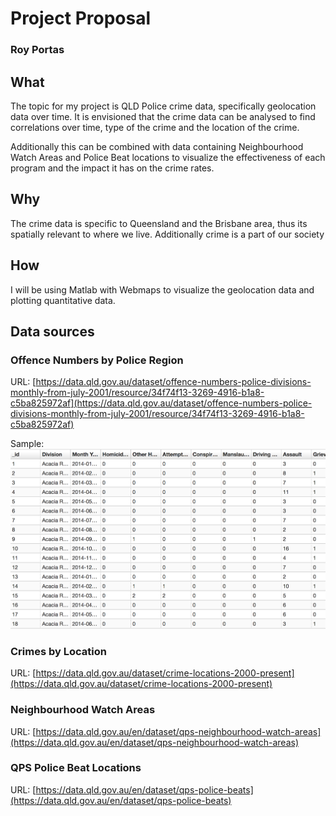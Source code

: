 # Project Proposal
### Roy Portas

## What

The topic for my project is QLD Police crime data, specifically geolocation
data over time. It is envisioned that the crime data can be analysed to find correlations over time, type of the crime and the location of the crime.

Additionally this can be combined with data containing Neighbourhood Watch
Areas and Police Beat locations to visualize the effectiveness of each program
and the impact it has on the crime rates.

## Why

The crime data is specific to Queensland and the Brisbane area, thus its
spatially relevant to where we live. Additionally crime is a part of our
society 

## How

I will be using Matlab with Webmaps to visualize the geolocation data and
plotting quantitative data.


## Data sources

### Offence Numbers by Police Region

URL: [https://data.qld.gov.au/dataset/offence-numbers-police-divisions-monthly-from-july-2001/resource/34f74f13-3269-4916-b1a8-c5ba825972af](https://data.qld.gov.au/dataset/offence-numbers-police-divisions-monthly-from-july-2001/resource/34f74f13-3269-4916-b1a8-c5ba825972af)

Sample:
![Sample Data](resources/offence_by_numbers.png)

### Crimes by Location

URL: [https://data.qld.gov.au/dataset/crime-locations-2000-present](https://data.qld.gov.au/dataset/crime-locations-2000-present)

### Neighbourhood Watch Areas

URL: [https://data.qld.gov.au/en/dataset/qps-neighbourhood-watch-areas](https://data.qld.gov.au/en/dataset/qps-neighbourhood-watch-areas)

### QPS Police Beat Locations

URL: [https://data.qld.gov.au/en/dataset/qps-police-beats](https://data.qld.gov.au/en/dataset/qps-police-beats)
